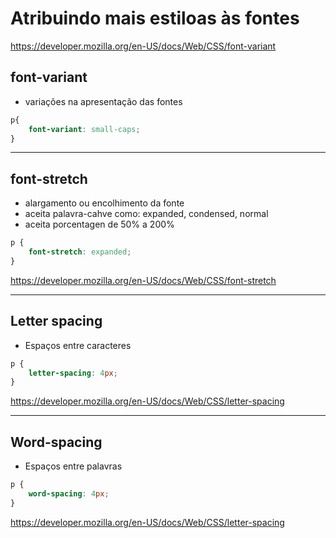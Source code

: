 # Atribuindo mais estiloas às fontes
https://developer.mozilla.org/en-US/docs/Web/CSS/font-variant


## font-variant

* variações na apresentação das fontes


```css
p{
    font-variant: small-caps;
}
```

-------------------------------------------------------------

## font-stretch

* alargamento ou encolhimento da fonte
* aceita palavra-cahve como: expanded, condensed, normal
* aceita porcentagen de 50% a 200%

```css
p {
    font-stretch: expanded;
}
```
https://developer.mozilla.org/en-US/docs/Web/CSS/font-stretch

--------------------------------------------------------------------


## Letter spacing

* Espaços entre caracteres

```css
p {
    letter-spacing: 4px;
}
```

https://developer.mozilla.org/en-US/docs/Web/CSS/letter-spacing

---------------------------------------------------------------------------

## Word-spacing

* Espaços entre palavras

```css
p {
    word-spacing: 4px;
}
```
https://developer.mozilla.org/en-US/docs/Web/CSS/letter-spacing
